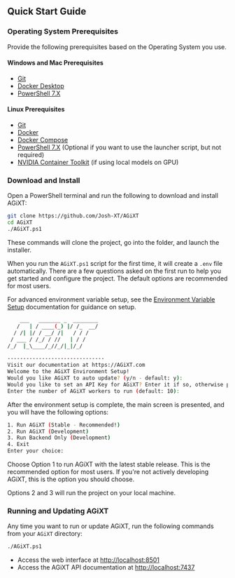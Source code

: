 ## Quick Start Guide

### Operating System Prerequisites
Provide the following prerequisites based on the Operating System you use.
#### Windows and Mac Prerequisites

- [Git](https://git-scm.com/downloads)
- [Docker Desktop](https://docs.docker.com/docker-for-windows/install/)
- [PowerShell 7.X](https://learn.microsoft.com/en-us/powershell/scripting/install/installing-powershell?view=powershell-7.4)

#### Linux Prerequisites

- [Git](https://git-scm.com/downloads)
- [Docker](https://docs.docker.com/get-docker/)
- [Docker Compose](https://docs.docker.com/compose/install/)
- [PowerShell 7.X](https://learn.microsoft.com/en-us/powershell/scripting/install/installing-powershell?view=powershell-7.4) (Optional if you want to use the launcher script, but not required)
- [NVIDIA Container Toolkit](https://docs.nvidia.com/datacenter/cloud-native/container-toolkit/latest/install-guide.html) (if using local models on GPU)

### Download and Install

Open a PowerShell terminal and run the following to download and install AGiXT:

```bash
git clone https://github.com/Josh-XT/AGiXT
cd AGiXT
./AGiXT.ps1
```

These commands will clone the project, go into the folder, and launch the installer.

When you run the `AGiXT.ps1` script for the first time, it will create a `.env` file automatically. There are a few questions asked on the first run to help you get started and configure the project. The default options are recommended for most users.

For advanced environment variable setup, see the [Environment Variable Setup](https://josh-xt.github.io/AGiXT/1-Getting%20started/1-Environment%20Variables.html) documentation for guidance on setup.

```bash
    ___   _______ _  ________
   /   | / ____(_) |/ /_  __/
  / /| |/ / __/ /|   / / /
 / ___ / /_/ / //   | / /
/_/  |_\____/_//_/|_|/_/

-------------------------------
Visit our documentation at https://AGiXT.com
Welcome to the AGiXT Environment Setup!
Would you like AGiXT to auto update? (y/n - default: y):
Would you like to set an API Key for AGiXT? Enter it if so, otherwise press enter to proceed. (default is blank):
Enter the number of AGiXT workers to run (default: 10):
```

After the environment setup is complete, the main screen is presented, and you will have the following options:

```bash
1. Run AGiXT (Stable - Recommended!)
2. Run AGiXT (Development)
3. Run Backend Only (Development)
4. Exit
Enter your choice: 
```

Choose Option 1 to run AGiXT with the latest stable release. This is the recommended option for most users. If you're not actively developing AGiXT, this is the option you should choose.

Options 2 and 3 will run the project on your local machine.

### Running and Updating AGiXT

Any time you want to run or update AGiXT, run the following commands from your `AGiXT` directory:

```bash
./AGiXT.ps1
```

- Access the web interface at <http://localhost:8501>
- Access the AGiXT API documentation at <http://localhost:7437>
